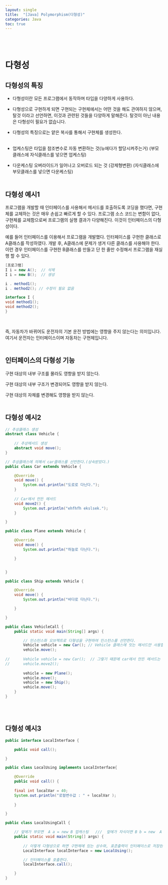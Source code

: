```yaml
---
layout: single
title:  "[Java] Polymorphism(다형성)"
categories: Java
toc: true
---
```

<br/><br/>

# 다형성 #

## 다형성의 특징 ##

- 다형성이란 모든 프로그램에서 동작하며 타입을 다양하게 사용하다.

- 다형성으로 구현하게 되면 구현되는 구현체에서는 어떤 것을 해도 관여하지 않으며, 탈것 이라고 선언하면, 이것과 관련된 것들을 다양하게 말해준다. 탈것이 아닌 내용은 다형성이 필요가 없습니다.

- 다형성의 특징으로는 얕은 복사를 통해서 구현체를 생성한다.
<br/><br/>

- 업케스팅은 타입을 참조변수로 자동 변환하는 것(뉴에다가 할당시켜주는거)
(부모클래스에 자식클래스를 넣으면 업케스팅)

- 다운케스팅 오버라이드가 일어나고 오버로드 되는 것 (강제형변환)
(자식클래스에 부모클래스를 넣으면 다운케스팅)
<br/><br/>

## 다형성 예시1 ##

프로그램을 개발할 때 인터페이스를 사용해서 메서드를 호출하도록 코딩을 했다면, 구현체를 교체하는 것은 매우 손쉽고 빠르게 할 수 있다. 프로그램 소스 코드는 변함이 없다, 구현체를 교체함으로써 프로그램의 실행 결과가 다양해진다. 이것이 인터페이스의 다형성이다.

예를 들어 인터페이스를 이용해서 프로그램을 개발했다. 인터페이스를 구현한 클래스로 A클래스를 작성하였다. 개발 후, A클래스에 문제가 생겨 다른 클래스를 사용해야 한다. 이런 경우 인터페이스를 구현한 B클래스를 만들고 단 한 줄만 수정해서 프로그램을 재실행 할 수 있다.
<br/>

```java
[프로그램]
I i = new A();  // 삭제
I i = new B();  // 생성

i . method1();
i . method2(); // 수정이 필요 없음
```

```java
interface I {
void method1();
void method2();
}
```
<br/>

즉, 자동차가 바뀌어도 운전자의 기본 운전 방법에는 영향을 주지 않는다는 의미입니다.
여기서 운전자는 인터페이스이며 자동차는 구현체입니다.
<br/><br/>

## 인터페이스의 다형성 기능 ##

구현 대상의 내부 구조를 몰라도 영향을 받지 않는다.

구현 대상의 내부 구조가 변경되어도 영향을 받지 않는다.

구현 대상의 자체를 변경해도 영향을 받지 않는다.
<br/><br/>

## 다형성 예시2 ##

```java
// 추상클래스 생성
abstract class Vehicle { 
	
	// 추상메서드 생성
	abstract void move();
}
```

```java
// 추상클래스에 의해서 car클래스를 선언한다.(상속받았다.)
public class Car extends Vehicle {

	@Override
	void move() {
		System.out.println("도로로 다닌다.");
	}
	
	// Car에서 만든 메서드
	void move2() {
		System.out.println("ehfhfh ekslsek.");
	}

}
```

```java
public class Plane extends Vehicle {

	@Override
	void move() {
		System.out.println("하늘로 다닌다.");

	}


}
```

```java
public class Ship extends Vehicle {

	@Override
	void move() {
		System.out.println("바다로 다닌다.");

	}

}
```

```java
public class VehicleCall {
	public static void main(String[] args) {

		// 인스턴스화 오브젝트로 다형성을 구현하여 인스턴스를 선언한다.
		Vehicle vehicle = new Car(); // Vehicle 클래스에 잇는 메서드만 사용할수 잇다.
		vehicle.move();
		
//		Vehicle vehicle = new Car();  // 그렇기 때문에 car에서 만든 메서드는 불가능해
//		vehicle.move2();
		
		vehicle = new Plane();
		vehicle.move();
		vehicle = new Ship();
		vehicle.move();
	}
}
```
<br/><br/>


## 다형성 예시3 ##

```java
public interface LocalInterface {

	public void call();

}
```

```java
public class LocalUsing implements LocalInterface{

	@Override
	public void call() {
		
	final int localVar = 40;
	System.out.println("로컬변수값 : " + localVar );
		
	}

}
```


```java
public class LocalUsingCall {

	// 앞에가 부모면  A a = new B 업캐스팅   ///  앞에가 자식이면 B b = new  A 다운캐스팅
	public static void main(String[] args) {
		
		// 이렇게 다형성으로 하면 구현체에 있는 상수와, 표준출력이 인터페이스로 저장된다.
		LocalInterface localInterface = new LocalUsing();

		// 인터페이스를 호출한다.
		localInterface.call();

	}
}
```